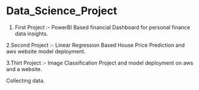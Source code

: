 # Data_Science_Project
1. First Project :- PowerBI Based financial Dashboard for personal finance data insights.

2.Second Project :- Linear Regression Based House Price Prediction and aws website model deployment.

3.Thirt Project :- Image Classification Project and model deployment on aws and a website. 

Collecting data.
